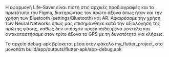Η εφαρμογή Life-Saver είναι πιστή στις αρχικές προδιαγραφές και το πρωτότυπο του Figma, διατηρώντας τον πρώτο άξονα όπως ήταν και την χρήση των Bluetooth (settings/Bluetooth) και AR.
Αφαιρέσαμε την χρήση των Neural Networks όπως μας επισημάνθηκε κατά την αξιολόγηση της πρώτης φάσης, καθως δεν υπήρχαν προεκπαιδευμένα μοντέλα και αντικαταστήσαμε στον τρίτο άξονα το GPS με τη δυνατότητα για κλήσεις. 

Το αρχείο debug-apk βρίσκεται μέσα στον φάκελο my_flutter_project, στο μονοπάτι build/app/outputs/flutter-apk/app-debug.apk
